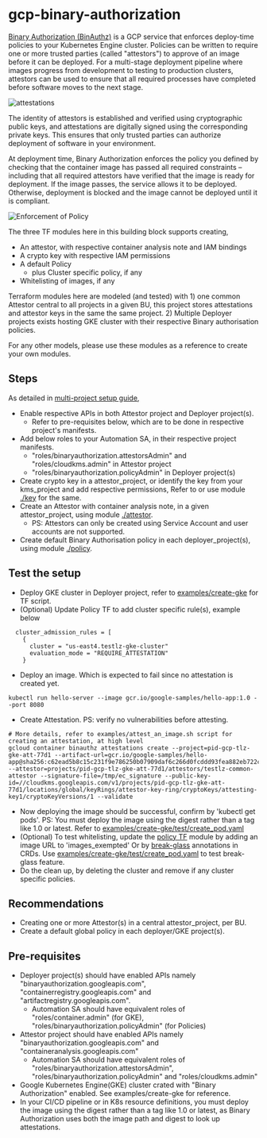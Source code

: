 # gcp-binary-authorization


[Binary Authorization (BinAuthz)](https://cloud.google.com/binary-authorization/) is a GCP service that enforces deploy-time policies to your Kubernetes Engine cluster. Policies can be written to require one or more trusted parties (called "attestors") to approve of an image before it can be deployed. For a multi-stage deployment pipeline where images progress from development to testing to production clusters, attestors can be used to ensure that all required processes have completed before software moves to the next stage.

![attestations](https://cdn.qwiklabs.com/RXPfaDeQ1Mv%2Bs2RYXmRFIDD%2Be1AoKAf9qEOD9m5t%2F80%3D)

The identity of attestors is established and verified using cryptographic public keys, and attestations are digitally signed using the corresponding private keys. This ensures that only trusted parties can authorize deployment of software in your environment.

At deployment time, Binary Authorization enforces the policy you defined by checking that the container image has passed all required constraints – including that all required attestors have verified that the image is ready for deployment. If the image passes, the service allows it to be deployed. Otherwise, deployment is blocked and the image cannot be deployed until it is compliant.

![Enforcement of Policy](https://cdn.qwiklabs.com/2eczz6ago2COUKvuw9adq64v0g1SFqVaRTar7mLyTSc%3D)

The three TF modules here in this building block supports creating,
* An attestor, with respective container analysis note and IAM bindings 
* A crypto key with respective IAM permissions 
* A default Policy
    * plus Cluster specific policy, if any
* Whitelisting of images, if any 

Terraform modules here are modeled (and tested) with 1) one common Attestor central to all projects in a given BU, this project stores attestations and attestor keys in the same the same project. 2) Multiple Deployer projects exists hosting GKE cluster with their respective Binary authorisation policies. 

For any other models, please use these modules as a reference to create your own modules. 

## Steps
As detailed in [multi-project setup guide](https://cloud.google.com/binary-authorization/docs/multi-project-setup-cli),
* Enable respective APIs in both Attestor project and Deployer project(s). 
    * Refer to pre-requisites below, which are to be done in respective project's manifests.
* Add below roles to your Automation SA, in their respective project manifests.
    * "roles/binaryauthorization.attestorsAdmin" and "roles/cloudkms.admin" in Attestor project
    * "roles/binaryauthorization.policyAdmin" in Deployer project(s)
* Create crypto key in a attestor_project, or identify the key from your kms_project and add respective permissions, Refer to or use module [./key](./key) for the same.
* Create an Attestor with container analysis note, in a given attestor_project, using module [./attestor](./attestor). 
    * PS: Attestors can only be created using Service Account and user accounts are not supported.
* Create default Binary Authorisation policy in each deployer_project(s), using module [./policy](./policy).

## Test the setup
* Deploy GKE cluster in Deployer project, refer to [examples/create-gke](./examples/create-gke) for TF script.
* (Optional) Update Policy TF to add cluster specific rule(s), example below
```hcl-terraform
  cluster_admission_rules = [
    {
      cluster = "us-east4.testlz-gke-cluster"
      evaluation_mode = "REQUIRE_ATTESTATION"
    }
```
* Deploy an image. Which is expected to fail since no attestation is created yet.
```commandline
kubectl run hello-server --image gcr.io/google-samples/hello-app:1.0 --port 8080
```
* Create Attestation. PS: verify no vulnerabilities before attesting.
```commandline
# More details, refer to examples/attest_an_image.sh script for creating an attestation, at high level
gcloud container binauthz attestations create --project=pid-gcp-tlz-gke-att-77d1 --artifact-url=gcr.io/google-samples/hello-app@sha256:c62ead5b8c15c231f9e786250b07909daf6c266d0fcddd93fea882eb722c3be4 --attestor=projects/pid-gcp-tlz-gke-att-77d1/attestors/testlz-common-attestor --signature-file=/tmp/ec_signature --public-key-id=//cloudkms.googleapis.com/v1/projects/pid-gcp-tlz-gke-att-77d1/locations/global/keyRings/attestor-key-ring/cryptoKeys/attesting-key1/cryptoKeyVersions/1 --validate
```
* Now deploying the image should be successful, confirm by 'kubectl get pods'. PS: You must deploy the image using the digest rather than a tag like 1.0 or latest. Refer to [examples/create-gke/test/create_pod.yaml](./examples/create-gke//test/create_pod.yaml)
* (Optional) To test whitelisting, update the [policy TF](./policy) module by adding an image URL to 'images_exempted' Or by [break-glass](https://cloud.google.com/binary-authorization/docs/using-breakglass) annotations in CRDs. Use [examples/create-gke/test/create_pod.yaml](./examples/create-gke//test/create_pod.yaml) to test break-glass feature.
* Do the clean up, by deleting the cluster and remove if any cluster specific policies.

## Recommendations
* Creating one or more Attestor(s) in a central attestor_project, per BU.
* Create a default global policy in each deployer/GKE project(s).

## Pre-requisites
* Deployer project(s) should have enabled APIs namely "binaryauthorization.googleapis.com", "containerregistry.googleapis.com" and "artifactregistry.googleapis.com".
    * Automation SA should have equivalent roles of "roles/container.admin" (for GKE), "roles/binaryauthorization.policyAdmin" (for Policies)
* Attestor project should have enabled APIs namely "binaryauthorization.googleapis.com" and "containeranalysis.googleapis.com"
    * Automation SA should have equivalent roles of "roles/binaryauthorization.attestorsAdmin", "roles/binaryauthorization.policyAdmin" and "roles/cloudkms.admin" 
* Google Kubernetes Engine(GKE) cluster crated with "Binary Authorization" enabled. See examples/create-gke for reference.
* In your CI/CD pipeline or in K8s resource definitions, you must deploy the image using the digest rather than a tag like 1.0 or latest, as Binary Authorization uses both the image path and digest to look up attestations.




